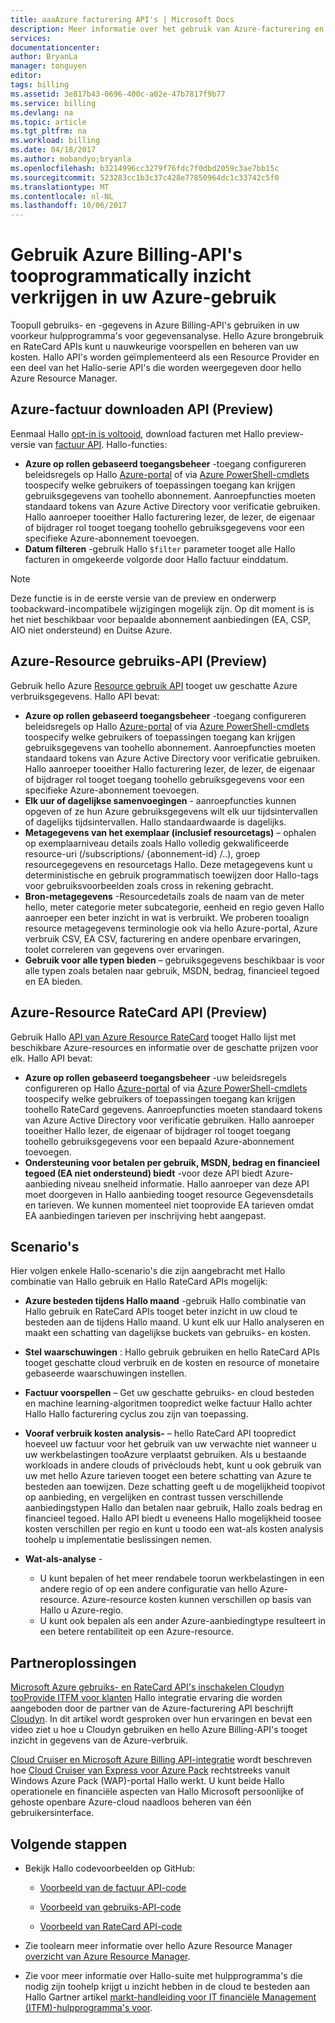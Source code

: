 ```yaml
---
title: aaaAzure facturering API's | Microsoft Docs
description: Meer informatie over het gebruik van Azure-facturering en RateCard APIs's die gebruikt tooprovide inzichten in Azure brongebruik en trends zijn.
services: 
documentationcenter: 
author: BryanLa
manager: tonguyen
editor: 
tags: billing
ms.assetid: 3e817b43-0696-400c-a02e-47b7817f9b77
ms.service: billing
ms.devlang: na
ms.topic: article
ms.tgt_pltfrm: na
ms.workload: billing
ms.date: 04/18/2017
ms.author: mobandyo;bryanla
ms.openlocfilehash: b3214996cc3279f76fdc7f0dbd2059c3ae7bb15c
ms.sourcegitcommit: 523283cc1b3c37c428e77850964dc1c33742c5f0
ms.translationtype: MT
ms.contentlocale: nl-NL
ms.lasthandoff: 10/06/2017
---
```

# <a name="use-azure-billing-apis-tooprogrammatically-get-insight-into-your-azure-usage"></a>Gebruik Azure Billing-API's tooprogrammatically inzicht verkrijgen in uw Azure-gebruik
Toopull gebruiks- en -gegevens in Azure Billing-API's gebruiken in uw voorkeur hulpprogramma's voor gegevensanalyse. Hello Azure brongebruik en RateCard APIs kunt u nauwkeurige voorspellen en beheren van uw kosten. Hallo API's worden geïmplementeerd als een Resource Provider en een deel van het Hallo-serie API's die worden weergegeven door hello Azure Resource Manager.  

## <a name="azure-invoice-download-api-preview"></a>Azure-factuur downloaden API (Preview)
Eenmaal Hallo [opt-in is voltooid](billing-manage-access.md#opt-in), download facturen met Hallo preview-versie van [factuur API](/rest/api/billing). Hallo-functies:

* **Azure op rollen gebaseerd toegangsbeheer** -toegang configureren beleidsregels op Hallo [Azure-portal](https://portal.azure.com) of via [Azure PowerShell-cmdlets](/powershell/azure/overview) toospecify welke gebruikers of toepassingen toegang kan krijgen gebruiksgegevens van toohello abonnement. Aanroepfuncties moeten standaard tokens van Azure Active Directory voor verificatie gebruiken. Hallo aanroeper tooeither Hallo facturering lezer, de lezer, de eigenaar of bijdrager rol tooget toegang toohello gebruiksgegevens voor een specifieke Azure-abonnement toevoegen.
* **Datum filteren** -gebruik Hallo `$filter` parameter tooget alle Hallo facturen in omgekeerde volgorde door Hallo factuur einddatum. 

> [!NOTE]
> Deze functie is in de eerste versie van de preview en onderwerp toobackward-incompatibele wijzigingen mogelijk zijn. Op dit moment is is het niet beschikbaar voor bepaalde abonnement aanbiedingen (EA, CSP, AIO niet ondersteund) en Duitse Azure.

## <a name="azure-resource-usage-api-preview"></a>Azure-Resource gebruiks-API (Preview)
Gebruik hello Azure [Resource gebruik API](https://msdn.microsoft.com/library/azure/mt219003) tooget uw geschatte Azure verbruiksgegevens. Hallo API bevat:

* **Azure op rollen gebaseerd toegangsbeheer** -toegang configureren beleidsregels op Hallo [Azure-portal](https://portal.azure.com) of via [Azure PowerShell-cmdlets](/powershell/azure/overview) toospecify welke gebruikers of toepassingen toegang kan krijgen gebruiksgegevens van toohello abonnement. Aanroepfuncties moeten standaard tokens van Azure Active Directory voor verificatie gebruiken. Hallo aanroeper tooeither Hallo facturering lezer, de lezer, de eigenaar of bijdrager rol tooget toegang toohello gebruiksgegevens voor een specifieke Azure-abonnement toevoegen.
* **Elk uur of dagelijkse samenvoegingen** - aanroepfuncties kunnen opgeven of ze hun Azure gebruiksgegevens wilt elk uur tijdsintervallen of dagelijks tijdsintervallen. Hallo standaardwaarde is dagelijks.
* **Metagegevens van het exemplaar (inclusief resourcetags)** – ophalen op exemplaarniveau details zoals Hallo volledig gekwalificeerde resource-uri (/subscriptions/ {abonnement-id} /..), groep resourcegegevens en resourcetags Hallo. Deze metagegevens kunt u deterministische en gebruik programmatisch toewijzen door Hallo-tags voor gebruiksvoorbeelden zoals cross in rekening gebracht.
* **Bron-metagegevens** -Resourcedetails zoals de naam van de meter hello, meter categorie meter subcategorie, eenheid en regio geven Hallo aanroeper een beter inzicht in wat is verbruikt. We proberen tooalign resource metagegevens terminologie ook via hello Azure-portal, Azure verbruik CSV, EA CSV, facturering en andere openbare ervaringen, toolet correleren van gegevens over ervaringen.
* **Gebruik voor alle typen bieden** – gebruiksgegevens beschikbaar is voor alle typen zoals betalen naar gebruik, MSDN, bedrag, financieel tegoed en EA bieden.

## <a name="azure-resource-ratecard-api-preview"></a>Azure-Resource RateCard API (Preview)
Gebruik Hallo [API van Azure Resource RateCard](https://msdn.microsoft.com/library/azure/mt219005) tooget Hallo lijst met beschikbare Azure-resources en informatie over de geschatte prijzen voor elk. Hallo API bevat:

* **Azure op rollen gebaseerd toegangsbeheer** -uw beleidsregels configureren op Hallo [Azure-portal](https://portal.azure.com) of via [Azure PowerShell-cmdlets](/powershell/azure/overview) toospecify welke gebruikers of toepassingen toegang kan krijgen toohello RateCard gegevens. Aanroepfuncties moeten standaard tokens van Azure Active Directory voor verificatie gebruiken. Hallo aanroeper tooeither Hallo lezer, de eigenaar of bijdrager rol tooget toegang toohello gebruiksgegevens voor een bepaald Azure-abonnement toevoegen.
* **Ondersteuning voor betalen per gebruik, MSDN, bedrag en financieel tegoed (EA niet ondersteund) biedt** -voor deze API biedt Azure-aanbieding niveau snelheid informatie.  Hallo aanroeper van deze API moet doorgeven in Hallo aanbieding tooget resource Gegevensdetails en tarieven. We kunnen momenteel niet tooprovide EA tarieven omdat EA aanbiedingen tarieven per inschrijving hebt aangepast. 

## <a name="scenarios"></a>Scenario's
Hier volgen enkele Hallo-scenario's die zijn aangebracht met Hallo combinatie van Hallo gebruik en Hallo RateCard APIs mogelijk:

* **Azure besteden tijdens Hallo maand** -gebruik Hallo combinatie van Hallo gebruik en RateCard APIs tooget beter inzicht in uw cloud te besteden aan de tijdens Hallo maand. U kunt elk uur Hallo analyseren en maakt een schatting van dagelijkse buckets van gebruiks- en kosten.
* **Stel waarschuwingen** : Hallo gebruik gebruiken en hello RateCard APIs tooget geschatte cloud verbruik en de kosten en resource of monetaire gebaseerde waarschuwingen instellen.
* **Factuur voorspellen** – Get uw geschatte gebruiks- en cloud besteden en machine learning-algoritmen toopredict welke factuur Hallo achter Hallo Hallo facturering cyclus zou zijn van toepassing.
* **Vooraf verbruik kosten analysis-** – hello RateCard API toopredict hoeveel uw factuur voor het gebruik van uw verwachte niet wanneer u uw werkbelastingen tooAzure verplaatst gebruiken. Als u bestaande workloads in andere clouds of privéclouds hebt, kunt u ook gebruik van uw met hello Azure tarieven tooget een betere schatting van Azure te besteden aan toewijzen. Deze schatting geeft u de mogelijkheid toopivot op aanbieding, en vergelijken en contrast tussen verschillende aanbiedingstypen Hallo dan betalen naar gebruik, Hallo zoals bedrag en financieel tegoed. Hallo API biedt u eveneens Hallo mogelijkheid toosee kosten verschillen per regio en kunt u toodo een wat-als kosten analysis toohelp u implementatie beslissingen nemen.
* **Wat-als-analyse** -
  
  * U kunt bepalen of het meer rendabele toorun werkbelastingen in een andere regio of op een andere configuratie van hello Azure-resource. Azure-resource kosten kunnen verschillen op basis van Hallo u Azure-regio.
  * U kunt ook bepalen als een ander Azure-aanbiedingtype resulteert in een betere rentabiliteit op een Azure-resource.
  
## <a name="partner-solutions"></a>Partneroplossingen
[Microsoft Azure gebruiks- en RateCard API's inschakelen Cloudyn tooProvide ITFM voor klanten](billing-usage-rate-card-partner-solution-cloudyn.md) Hallo integratie ervaring die worden aangeboden door de partner van de Azure-facturering API beschrijft [Cloudyn](https://www.cloudyn.com/microsoft-azure/). In dit artikel wordt gesproken over hun ervaringen en bevat een video ziet u hoe u Cloudyn gebruiken en hello Azure Billing-API's tooget inzicht in gegevens van de Azure-verbruik.

[Cloud Cruiser en Microsoft Azure Billing API-integratie](billing-usage-rate-card-partner-solution-cloudcruiser.md) wordt beschreven hoe [Cloud Cruiser van Express voor Azure Pack](http://www.cloudcruiser.com/partners/microsoft/) rechtstreeks vanuit Windows Azure Pack (WAP)-portal Hallo werkt. U kunt beide Hallo operationele en financiële aspecten van Hallo Microsoft persoonlijke of gehoste openbare Azure-cloud naadloos beheren van één gebruikersinterface.   

## <a name="next-steps"></a>Volgende stappen
* Bekijk Hallo codevoorbeelden op GitHub:
  * [Voorbeeld van de factuur API-code](https://go.microsoft.com/fwlink/?linkid=845124)

  * [Voorbeeld van gebruiks-API-code](https://github.com/Azure-Samples/billing-dotnet-usage-api)

  * [Voorbeeld van RateCard API-code](https://github.com/Azure-Samples/billing-dotnet-ratecard-api)

* Zie toolearn meer informatie over hello Azure Resource Manager [overzicht van Azure Resource Manager](../azure-resource-manager/resource-group-overview.md). 

* Zie voor meer informatie over Hallo-suite met hulpprogramma's die nodig zijn toohelp krijgt u inzicht hebben in de cloud te besteden aan Hallo Gartner artikel [markt-handleiding voor IT financiële Management (ITFM)-hulpprogramma's voor](http://www.gartner.com/technology/reprints.do?id=1-212F7AL&ct=140909&st=sb).

